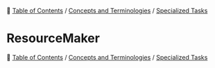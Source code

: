 🔖 [Table of Contents](../../README.md) / [Concepts and Terminologies](../README.md) / [Specialized Tasks](README.md)

# ResourceMaker

🔖 [Table of Contents](../../README.md) / [Concepts and Terminologies](../README.md) / [Specialized Tasks](README.md)

